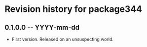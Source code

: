 # Revision history for package344

## 0.1.0.0 -- YYYY-mm-dd

* First version. Released on an unsuspecting world.
